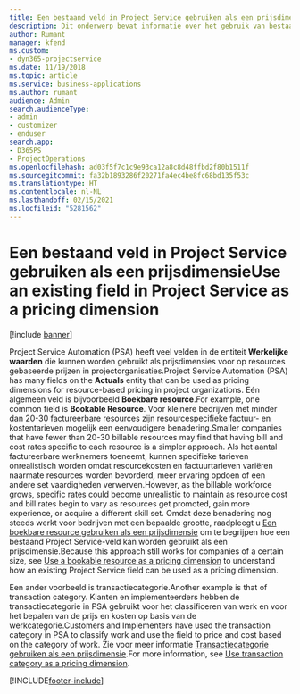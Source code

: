 ```yaml
---
title: Een bestaand veld in Project Service gebruiken als een prijsdimensie
description: Dit onderwerp bevat informatie over het gebruik van bestaande Project Service-velden als prijsdimensies.
author: Rumant
manager: kfend
ms.custom:
- dyn365-projectservice
ms.date: 11/19/2018
ms.topic: article
ms.service: business-applications
ms.author: rumant
audience: Admin
search.audienceType:
- admin
- customizer
- enduser
search.app:
- D365PS
- ProjectOperations
ms.openlocfilehash: ad03f5f7c1c9e93ca12a8c8d48ffbd2f80b1511f
ms.sourcegitcommit: fa32b1893286f20271fa4ec4be8fc68bd135f53c
ms.translationtype: HT
ms.contentlocale: nl-NL
ms.lasthandoff: 02/15/2021
ms.locfileid: "5281562"
---
```

# <a name="use-an-existing-field-in-project-service-as-a-pricing-dimension"></a><span data-ttu-id="9a78c-103">Een bestaand veld in Project Service gebruiken als een prijsdimensie</span><span class="sxs-lookup"><span data-stu-id="9a78c-103">Use an existing field in Project Service as a pricing dimension</span></span>

[!include [banner](../includes/psa-now-project-operations.md)]

<span data-ttu-id="9a78c-104">Project Service Automation (PSA) heeft veel velden in de entiteit **Werkelijke waarden** die kunnen worden gebruikt als prijsdimensies voor op resources gebaseerde prijzen in projectorganisaties.</span><span class="sxs-lookup"><span data-stu-id="9a78c-104">Project Service Automation (PSA) has many fields on the **Actuals** entity that can be used as pricing dimensions for resource-based pricing in project organizations.</span></span> <span data-ttu-id="9a78c-105">Eén algemeen veld is bijvoorbeeld **Boekbare resource**.</span><span class="sxs-lookup"><span data-stu-id="9a78c-105">For example, one common field is **Bookable Resource**.</span></span> <span data-ttu-id="9a78c-106">Voor kleinere bedrijven met minder dan 20-30 factureerbare resources zijn resourcespecifieke factuur- en kostentarieven mogelijk een eenvoudigere benadering.</span><span class="sxs-lookup"><span data-stu-id="9a78c-106">Smaller companies that have fewer than 20-30 billable resources may find that having bill and cost rates specific to each resource is a simpler approach.</span></span> <span data-ttu-id="9a78c-107">Als het aantal factureerbare werknemers toeneemt, kunnen specifieke tarieven onrealistisch worden omdat resourcekosten en factuurtarieven variëren naarmate resources worden bevorderd, meer ervaring opdoen of een andere set vaardigheden verwerven.</span><span class="sxs-lookup"><span data-stu-id="9a78c-107">However, as the billable workforce grows, specific rates could become unrealistic to maintain as resource cost and bill rates begin to vary as resources get promoted, gain more experience, or acquire a different skill set.</span></span> <span data-ttu-id="9a78c-108">Omdat deze benadering nog steeds werkt voor bedrijven met een bepaalde grootte, raadpleegt u [Een boekbare resource gebruiken als een prijsdimensie](bookable-resource-pricing-dimension.md) om te begrijpen hoe een bestaand Project Service-veld kan worden gebruikt als een prijsdimensie.</span><span class="sxs-lookup"><span data-stu-id="9a78c-108">Because this approach still works for companies of a certain size, see [Use a bookable resource as a pricing dimension](bookable-resource-pricing-dimension.md) to understand how an existing Project Service field can be used as a pricing dimension.</span></span>

<span data-ttu-id="9a78c-109">Een ander voorbeeld is transactiecategorie.</span><span class="sxs-lookup"><span data-stu-id="9a78c-109">Another example is that of transaction category.</span></span> <span data-ttu-id="9a78c-110">Klanten en implementeerders hebben de transactiecategorie in PSA gebruikt voor het classificeren van werk en voor het bepalen van de prijs en kosten op basis van de werkcategorie.</span><span class="sxs-lookup"><span data-stu-id="9a78c-110">Customers and Implementers have used the transaction category in PSA to classify work and use the field to price and cost based on the category of work.</span></span> <span data-ttu-id="9a78c-111">Zie voor meer informatie [Transactiecategorie gebruiken als een prijsdimensie](transaction-category-pricing-dimension.md).</span><span class="sxs-lookup"><span data-stu-id="9a78c-111">For more information, see [Use transaction category as a pricing dimension](transaction-category-pricing-dimension.md).</span></span>


[!INCLUDE[footer-include](../includes/footer-banner.md)]